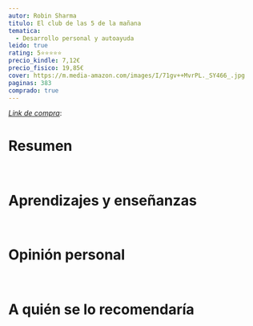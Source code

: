 ```yaml
---
autor: Robin Sharma
titulo: El club de las 5 de la mañana
tematica:
  - Desarrollo personal y autoayuda
leido: true
rating: 5⭐⭐⭐⭐⭐
precio_kindle: 7,12€
precio_fisico: 19,85€
cover: https://m.media-amazon.com/images/I/71gv++MvrPL._SY466_.jpg
paginas: 383
comprado: true
---
```


*[Link de compra](https://www.amazon.es/El-Club-las-mañana-Controla-ebook/dp/B07JMYM1DY/ref=sr_1_1?crid=2SEFG5JMP0EYA&keywords=el+club+de+las+5+de+la+mañana&qid=1696330435&sprefix=el+club%2Caps%2C88&sr=8-1)*:

# Resumen


<br>

# Aprendizajes y enseñanzas


<br>


# Opinión personal


<br>

# A quién se lo recomendaría

